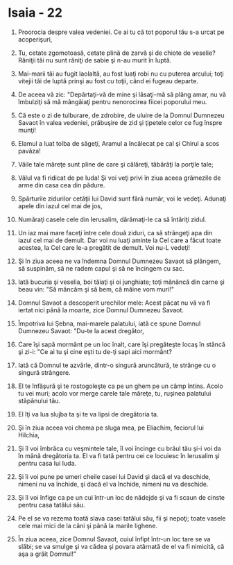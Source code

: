 # Isaia - 22

1. Proorocia despre valea vedeniei. Ce ai tu că tot poporul tău s-a urcat pe acoperişuri,

2. Tu, cetate zgomotoasă, cetate plină de zarvă şi de chiote de veselie? Răniţii tăi nu sunt răniţi de sabie şi n-au murit în luptă.

3. Mai-marii tăi au fugit laolaltă, au fost luaţi robi nu cu puterea arcului; toţi vitejii tăi de luptă prinşi au fost cu toţii, când ei fugeau departe.

4. De aceea vă zic: "Depărtaţi-vă de mine şi lăsaţi-mă să plâng amar, nu vă îmbulziţi să mă mângâiaţi pentru nenorocirea fiicei poporului meu.

5. Că este o zi de tulburare, de zdrobire, de uluire de la Domnul Dumnezeu Savaot în valea vedeniei, prăbuşire de zid şi ţipetele celor ce fug înspre munţi!

6. Elamul a luat tolba de săgeţi, Aramul a încălecat pe cal şi Chirul a scos pavăza!

7. Văile tale măreţe sunt pline de care şi călăreţi, tăbărâţi la porţile tale;

8. Vălul va fi ridicat de pe Iuda! Şi voi veţi privi în ziua aceea grămezile de arme din casa cea din pădure.

9. Spărturile zidurilor cetăţii lui David sunt fără număr, voi le vedeţi. Adunaţi apele din iazul cel mai de jos,

10. Număraţi casele cele din Ierusalim, dărâmaţi-le ca să întăriţi zidul.

11. Un iaz mai mare faceţi între cele două ziduri, ca să strângeţi apa din iazul cel mai de demult. Dar voi nu luaţi aminte la Cel care a făcut toate acestea, la Cel care le-a pregătit de demult. Voi nu-L vedeţi!

12. Şi în ziua aceea ne va îndemna Domnul Dumnezeu Savaot să plângem, să suspinăm, să ne radem capul şi să ne încingem cu sac.

13. Iată bucuria şi veselia, boi tăiaţi şi oi junghiate; toţi mănâncă din carne şi beau vin: "Să mâncăm şi să bem, că mâine vom muri!"

14. Domnul Savaot a descoperit urechilor mele: Acest păcat nu vă va fi iertat nici până la moarte, zice Domnul Dumnezeu Savaot.

15. Împotriva lui Şebna, mai-marele palatului, iată ce spune Domnul Dumnezeu Savaot: "Du-te la acest dregător,

16. Care îşi sapă mormânt pe un loc înalt, care îşi pregăteşte locaş în stâncă şi zi-i: "Ce ai tu şi cine eşti tu de-ţi sapi aici mormânt?

17. Iată că Domnul te azvârle, dintr-o singură aruncătură, te strânge cu o singură strângere.

18. El te înfăşură şi te rostogoleşte ca pe un ghem pe un câmp întins. Acolo tu vei muri; acolo vor merge carele tale măreţe, tu, ruşinea palatului stăpânului tău.

19. El îţi va lua slujba ta şi te va lipsi de dregătoria ta.

20. Şi în ziua aceea voi chema pe sluga mea, pe Eliachim, feciorul lui Hilchia,

21. Şi îl voi îmbrăca cu veşmintele tale, îl voi încinge cu brâul tău şi-i voi da în mână dregătoria ta. El va fi tată pentru cei ce locuiesc în Ierusalim şi pentru casa lui Iuda.

22. Şi îi voi pune pe umeri cheile casei lui David şi dacă el va deschide, nimeni nu va închide, şi dacă el va închide, nimeni nu va deschide.

23. Şi îl voi înfige ca pe un cui într-un loc de nădejde şi va fi scaun de cinste pentru casa tatălui său.

24. Pe el se va rezema toată slava casei tatălui său, fii şi nepoţi; toate vasele cele mai mici de la căni şi până la marile lighene.

25. În ziua aceea, zice Domnul Savaot, cuiul înfipt într-un loc tare se va slăbi; se va smulge şi va cădea şi povara atârnată de el va fi nimicită, că aşa a grăit Domnul!"

